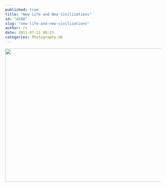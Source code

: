 ```yaml
---
published: true
title: "New Life and New Civilizations"
id: "4268"
slug: "new-life-and-new-civilizations"
author: rv
date: 2011-07-11 08:23
categories: Photography,UK
---
```

<a href="https://s3.amazonaws.com/cfwblog/uploads/2011/07/IMG_1249.jpg"><img class="aligncenter size-full wp-image-4270" title="IMG_1249_800" src="https://s3.amazonaws.com/cfwblog/uploads/2011/07/IMG_1249_800.jpg" alt="" width="800" height="432" /></a>